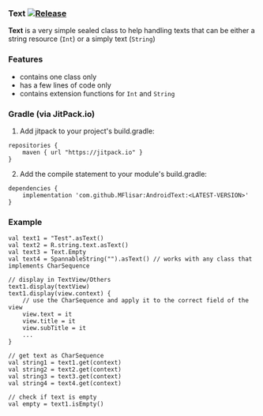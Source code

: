 ### Text [![Release](https://jitpack.io/v/MFlisar/AndroidText.svg)](https://jitpack.io/#MFlisar/AndroidText)

**Text** is a very simple sealed class to help handling texts that can be either a string resource (`Int`) or a simply text (`String`)

### Features

* contains one class only
* has a few lines of code only
* contains extension functions for `Int` and `String`

### Gradle (via JitPack.io)

1) Add jitpack to your project's build.gradle:
```
repositories {
	maven { url "https://jitpack.io" }
}
```

2) Add the compile statement to your module's build.gradle:
```
dependencies {
	implementation 'com.github.MFlisar:AndroidText:<LATEST-VERSION>'
}
```

### Example

```
val text1 = "Test".asText()
val text2 = R.string.text.asText()
val text3 = Text.Empty
val text4 = SpannableString("").asText() // works with any class that implements CharSequence

// display in TextView/Others
text1.display(textView)
text1.display(view.context) {
    // use the CharSequence and apply it to the correct field of the view
    view.text = it
    view.title = it
    view.subTitle = it
	...
}

// get text as CharSequence
val string1 = text1.get(context)
val string2 = text2.get(context)
val string3 = text3.get(context)
val string4 = text4.get(context)

// check if text is empty
val empty = text1.isEmpty()